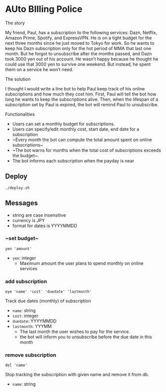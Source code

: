 # AUto BIlling Police

The story

My friend, Paul, has a subscription to the following services: Dazn, Netflix,
Amazon Prime, Spotify, and ExpressVPN. He is on a tight budget for the next
three months since he just moved to Tokyo for work. So he wants to keep his
Dazn subscription only for the hot period of MMA that last one month. But he
forgot to unsubscribe after the months passed, and Dazn took 3000 yen out of
his account. He wasn’t happy because he thought he could use that 3000 yen to
survive one weekend. But instead, he spent them on a service he won’t need.

The solution

I thought I would write a line bot to help Paul keep track of his online
subscriptions and how much they cost him. First, Paul will tell the bot how
long he wants to keep the subscriptions alive. Then, when the lifespan of a
subscription set by Paul is expired, the bot will remind Paul to unsubscribe.

Functionalities

- Users can set a monthly budget for subscriptions.
- Users can specify/edit monthly cost, start date, end date for a subscription
- ~Every month the bot can compute the total amount spent on online subscriptions~
- ~The bot warns for months when the total cost of subscriptions exceeds the budget~.
- The bot informs each subscription when the payday is near


## Deploy

```
./deploy.sh
```

## Messages

- string are case insensitive
- currency is JPY
- format for dates is YYYYMMDD

### ~set budget~

```
yen 'amount'
```

- `yen`: integer 
  - Maximum amount the user plans to spend monthly on online services 

### add subscription

```
eye 'name' 'cost' 'duedate' 'lastmonth'
```

Track due dates (monthly) of subscription

- `name`: string
- `cost`: integer
- `duedate`: YYYYMMDD
- `lastmonth`: YYYMM 
    - The last month the user wishes to pay for the service.
    - the bot will inform you to unsubscribe before the due date in this month

### remove subscription

```
del 'name'
```

Stop tracking the subscription with given name and remove it from db.

- `name`: string
